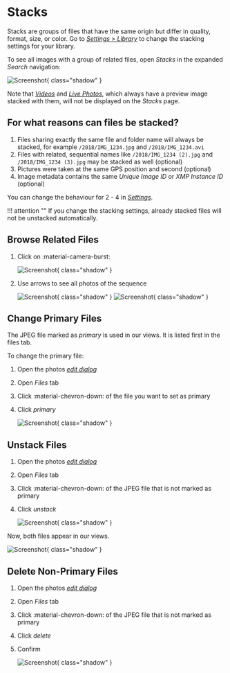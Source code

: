 # Stacks

Stacks are groups of files that have the same origin but differ in quality, format, size, or color. Go to *[Settings > Library](../settings/library.md)* to change the stacking settings for your library.

To see all images with a group of related files, open *Stacks* in the expanded *Search* navigation:

![Screenshot](img/stack-page-dark.jpg){ class="shadow" }

Note that *[Videos](video.md)* and *[Live Photos](video.md#live-photos)*, which always have a preview image stacked with them, will not be displayed on the *Stacks* page.

## For what reasons can files be stacked?

1. Files sharing exactly the same file and folder name will always be stacked, for example `/2018/IMG_1234.jpg` and `/2018/IMG_1234.avi`
2. Files with related, sequential names like `/2018/IMG_1234 (2).jpg` and `/2018/IMG_1234 (3).jpg` may be stacked as well (optional)
3. Pictures were taken at the same GPS position and second (optional)
4. Image metadata contains the same *Unique Image ID* or *XMP Instance ID* (optional)

You can change the behaviour for 2 - 4 in [*Settings*](../settings/library.md).

!!! attention ""
    If you change the stacking settings, already stacked files will not be unstacked automatically.

## Browse Related Files

1. Click on :material-camera-burst:

    ![Screenshot](img/sequential1-dark.jpg){ class="shadow" }
    
2. Use arrows to see all photos of the sequence

    ![Screenshot](img/sequential3.jpg){ class="shadow" } ![Screenshot](img/sequential4.jpg){ class="shadow" }
   

## Change Primary Files

The JPEG file marked as *primary* is used in our views. It is listed first in the files tab.

To change the primary file:

1. Open the photos [*edit dialog*](edit.md)

2. Open *Files* tab

3. Click :material-chevron-down: of the file you want to set as primary
        
4. Click *primary*

      ![Screenshot](img/stacks-edit-dark.jpg){ class="shadow" } 

## Unstack Files

1. Open the photos [*edit dialog*](edit.md)

2. Open *Files* tab

3. Click :material-chevron-down: of the JPEG file that is not marked as primary
        
4. Click *unstack*

   ![Screenshot](img/stacks-edit-dark.jpg){ class="shadow" }

Now, both files appear in our views.

![Screenshot](img/unstacked-dark.jpg){ class="shadow" }

## Delete Non-Primary Files

1. Open the photos [*edit dialog*](edit.md)

2. Open *Files* tab

3. Click :material-chevron-down: of the JPEG file that is not marked as primary
        
4. Click *delete*

5. Confirm

   ![Screenshot](img/stacks-edit-dark.jpg){ class="shadow" } 
